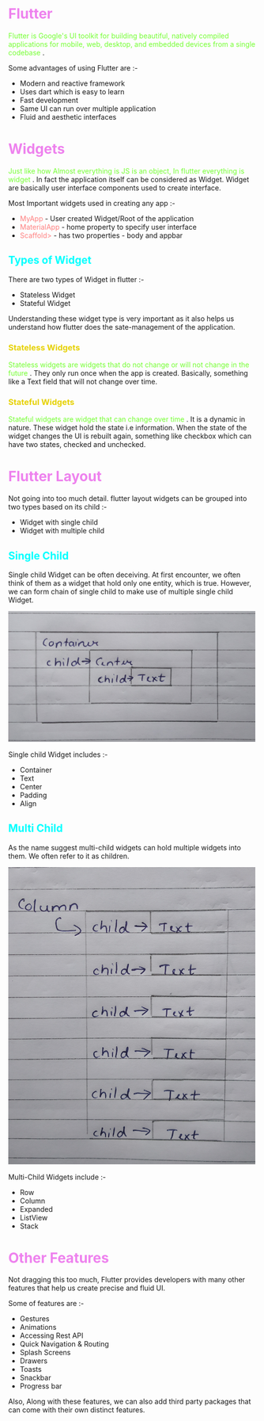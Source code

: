# <span class="header">Flutter</span>

<span class="highlight">Flutter is Google's UI toolkit for building beautiful, natively compiled applications for mobile, web, desktop, and embedded devices from a single codebase</span> .

Some advantages of using Flutter are :-
* Modern and reactive framework
* Uses dart which is easy to learn
* Fast development
* Same UI can run over multiple application
* Fluid and aesthetic interfaces

# <span class="header">Widgets</span>

<span class="highlight">Just like how Almost everything is JS is an object, In flutter everything is widget</span> . In fact the application itself can be considered as Widget. Widget are basically user interface components used to create interface.

Most Important widgets used in creating any app :-
* <span class="list">MyApp</span> - User created Widget/Root of the application
* <span class="list">MaterialApp</span> - home property to specify user interface
* <span class="list">Scaffold></span> - has two properties - body and appbar

## <span class="header2">Types of Widget</span>

There are two types of Widget in flutter :-
* Stateless Widget
* Stateful Widget

Understanding these widget type is very important as it also helps us understand how flutter does the sate-management of the application.

### <span class="header3">Stateless Widgets</span>

<span class="highlight">Stateless widgets are widgets that do not change or will not change in the future</span> . They only run once when the app is created. Basically, something like a Text field that will not change over time.

### <span class="header3">Stateful Widgets</span>

<span class="highlight">Stateful widgets are widget that can change over time</span> . It is a dynamic in nature. These widget hold the state i.e information. When the state of the widget changes the UI is rebuilt again, something like checkbox which can have two states, checked and unchecked.

# <span class="header">Flutter Layout</span>

Not going into too much detail. flutter layout widgets can be grouped into two types based on its child :-
* Widget with single child
* Widget with multiple child

## <span class="header2">Single Child</span>

Single child Widget can be often deceiving. At first encounter, we often think of them as a widget that hold only one entity, which is true. However, we can form chain of single child to make use of multiple single child Widget.


<img src="../assests/Wigetsingle.jpg" width="500">


Single child Widget includes :-
* Container
* Text
* Center
* Padding
* Align

## <span class="header2">Multi Child</span>

As the name suggest multi-child widgets can hold multiple widgets into them. We often refer to it as children.


<img src="../assests/Widgetmultiple.jpg" width="500" height="600">


Multi-Child Widgets include :-
* Row
* Column
* Expanded
* ListView
* Stack

# <span class="header">Other Features</span>

Not dragging this too much, Flutter provides developers with many other features that help us create precise and fluid UI.

Some of features are :-
* Gestures
* Animations
* Accessing Rest API
* Quick Navigation & Routing
* Splash Screens
* Drawers
* Toasts
* Snackbar
* Progress bar

Also, Along with these features, we can also add third party packages that can come with their own distinct features.


<style>
.highlight{
  color: #75FF33
}
.header3{
  color: #E6D100
}
.header{
  color: #EE82EE
}
.header2{
  color: #00FFFF
}
.list{
  color: #FF8080
}
</style>